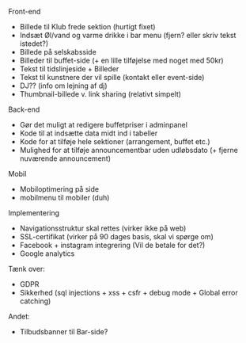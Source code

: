 Front-end
- Billede til Klub frede sektion (hurtigt fixet)
- Indsæt Øl/vand og varme drikke i bar menu (fjern? eller skriv tekst istedet?)
- Billede på selskabsside
- Billeder til buffet-side (+ en lille tilføjelse med noget med 50kr)
- Tekst til tidslinjeside + Billeder
- Tekst til kunstnere der vil spille (kontakt eller event-side)
- DJ?? (info om lejning af dj)
- Thumbnail-billede v. link sharing (relativt simpelt)

Back-end
- Gør det muligt at redigere buffetpriser i adminpanel
- Kode til at indsætte data midt ind i tabeller
- Kode for at tilføje hele sektioner (arrangement, buffet etc.)
- Mulighed for at tilføje announcementbar uden udløbsdato (+ fjerne nuværende announcement)

Mobil
- Mobiloptimering på side
- mobilmenu til mobiler (duh)

Implementering
- Navigationsstruktur skal rettes (virker ikke på web)
- SSL-certifikat (virker på 90 dages basis, skal vi spørge om)
- Facebook + instagram integrering (Vil de betale for det?)
- Google analytics

Tænk over:
- GDPR
- Sikkerhed (sql injections + xss + csfr + debug mode + Global error catching)

Andet:
- Tilbudsbanner til Bar-side?
